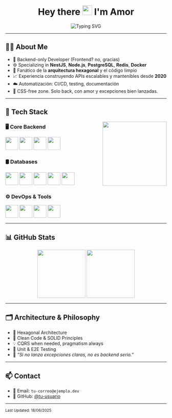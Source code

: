 <h1 align="center">Hey there <img src="https://raw.githubusercontent.com/MartinHeinz/MartinHeinz/master/wave.gif" width="30px"/> I'm Amor</h1>

<p align="center">
  <img src="https://readme-typing-svg.demolab.com?font=Fira+Code&duration=2000&pause=1000&color=00F7C1&center=true&vCenter=true&width=435&lines=Backend+Engineer+%7C+Node.js+%26+NestJS;Hexagonal+Architecture+%7C+Clean+Code;PostgreSQL+%7C+Redis+%7C+Docker+%7C+CI%2FCD;Always+debugging+with+coffee+%E2%98%95%EF%B8%8F" alt="Typing SVG" />
</p>

---

## 👨‍💻 About Me

- 🧠 Backend-only Developer (Frontend? no, gracias)
- ⚙️ Specializing in **NestJS**, **Node.js**, **PostgreSQL**, **Redis**, **Docker**
- 🧱 Fanático de la **arquitectura hexagonal** y el código limpio
- 📈 Experiencia construyendo APIs escalables y mantenibles desde **2020**
- ☁️ Automatización: CI/CD, testing, documentación
- 🚫 CSS-free zone. Solo back, con amor y excepciones bien lanzadas.

---

## 🧰 Tech Stack

<img align="right" src="https://media.tenor.com/qJ5evVs-_uUAAAAC/coding.gif" width="200"/>

### 🖥️ Core Backend

<div>
  <img src="https://cdn.jsdelivr.net/gh/devicons/devicon/icons/nodejs/nodejs-original.svg" width="40"/>
  <img src="https://cdn.jsdelivr.net/gh/devicons/devicon/icons/nestjs/nestjs-plain.svg" width="40"/>
  <img src="https://cdn.jsdelivr.net/gh/devicons/devicon/icons/express/express-original.svg" width="40"/>
  <img src="https://cdn.jsdelivr.net/gh/devicons/devicon/icons/socketio/socketio-original.svg" width="40"/>
</div>

### 🛢️ Databases

<div>
  <img src="https://cdn.jsdelivr.net/gh/devicons/devicon/icons/postgresql/postgresql-original.svg" width="40"/>
  <img src="https://cdn.jsdelivr.net/gh/devicons/devicon/icons/mongodb/mongodb-original.svg" width="40"/>
  <img src="https://cdn.jsdelivr.net/gh/devicons/devicon/icons/mysql/mysql-original.svg" width="40"/>
  <img src="https://cdn.jsdelivr.net/gh/devicons/devicon/icons/firebase/firebase-plain.svg" width="40"/>
  <img src="https://cdn.jsdelivr.net/gh/devicons/devicon/icons/redis/redis-original.svg" width="40"/>
</div>

### ⚙️ DevOps & Tools

<div>
  <img src="https://cdn.jsdelivr.net/gh/devicons/devicon/icons/docker/docker-original.svg" width="40"/>
  <img src="https://cdn.jsdelivr.net/gh/devicons/devicon/icons/git/git-original.svg" width="40"/>
  <img src="https://cdn.jsdelivr.net/gh/devicons/devicon/icons/github/github-original.svg" width="40"/>
  <img src="https://cdn.jsdelivr.net/gh/devicons/devicon/icons/npm/npm-original-wordmark.svg" width="40"/>
</div>

---

## 📊 GitHub Stats

<div align="center">
  <img src="https://github-readme-stats.vercel.app/api?username=TU-USUARIO&theme=tokyonight&show_icons=true&hide_border=false&count_private=true" height="150" />
  <img src="https://github-readme-stats.vercel.app/api/top-langs/?username=TU-USUARIO&theme=tokyonight&layout=compact&hide_border=false" height="150" />
</div>

---

## 🗂️ Architecture & Philosophy

- 🧱 Hexagonal Architecture
- 🧼 Clean Code & SOLID Principles
- 💡 CQRS when needed, pragmatism always
- 🧪 Unit & E2E Testing
- 💬 *“Si no lanza excepciones claras, no es backend serio.”*

---

## 📫 Contact

- 📧 Email: `tu-correo@ejemplo.dev`
- 🐙 GitHub: [@tu-usuario](https://github.com/tu-usuario)

---

<sub>Last Updated: 18/06/2025</sub>
